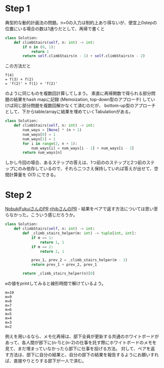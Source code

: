 # Step 1

典型的な動的計画法の問題。n=0の入力は制約上あり得ないが、便宜上0stepの位置にいる場合の数は1通りだとして、再帰で書くと

```python
class Solution:
    def climbStairs(self, n: int) -> int:
        if n in (0, 1):
            return 1
        return self.climbStairs(n - 1) + self.climbStairs(n - 2)
```

この方法だと

```
f(4)
= f(3) + f(2)
= 'f(2)' + f(1) + 'f(2)'
```

のように同じものを複数回計算してしまう。
素直に再帰関数で得られる部分問題の結果をhash mapに記録 (Memoization, top-down型のアプローチ) していけば同じ部分問題を複数回解かなくて済むのだが、
bottom-up型のアプローチとして、下からtable/arrayに結果を埋めていくTabulationがある。

```python
class Solution:
    def climbStairs(self, n: int) -> int:
        num_ways = [None] * (n + 1)
        num_ways[0] = 1
        num_ways[1] = 1
        for i in range(2, n + 1):
            num_ways[i] = num_ways[i - 1] + num_ways[i - 2]
        return num_ways[n]
```

しかし今回の場合、あるステップの答えは、1つ前ののステップと2つ前のステップにのみ依存しているので、それら二つさえ保持していれば答えが出せて、空間計算量を O(1) にできる。

# Step 2

[NobukiFukuiさんのPR](https://github.com/NobukiFukui/Grind75-ProgrammingTraining/pull/30)
[rihibさんのPR](https://github.com/rihib/leetcode/pull/35)
    - 結果をペアで返す方法については思い至らなかった。こういう感じだろうか。

```python
class Solution:
    def climbStairs(self, n: int) -> int:
        def _climb_stairs_helper(m: int) -> tuple[int, int]:
            if m == 1:
                return 1, 1
            if m == 2:
                return 2, 1

            prev_1, prev_2 = _climb_stairs_helper(m - 1)
            return prev_1 + prev_2, prev_1

        return _climb_stairs_helper(n)[0]
```

`m`の値をprintしてみると線形時間で解けているよう。

```
m=10
m=9
m=8
m=7
m=6
m=5
m=4
m=3
m=2
```

例えを用いるなら、メモ化再帰は、部下全員が更新する共通のホワイトボードがあって、各人間が部下に(n-1)と(n-2)の仕事を託す際にホワイトボードのメモを見て、まだ埋まっていなかったら部下に仕事を投げる方法。
対して、ペアを返す方法は、部下に自分の結果と、自分の部下の結果を報告するようにお願いすれば、直接やりとりする部下が一人で済む。
